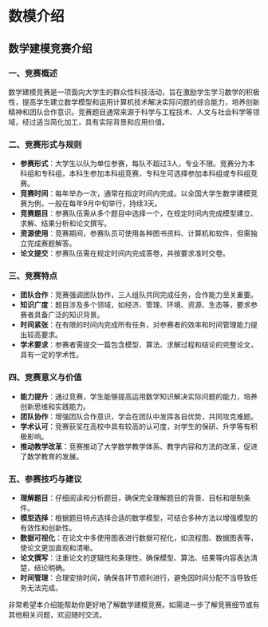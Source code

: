 # 数模介绍

## 数学建模竞赛介绍

### 一、竞赛概述

数学建模竞赛是一项面向大学生的群众性科技活动，旨在激励学生学习数学的积极性，提高学生建立数学模型和运用计算机技术解决实际问题的综合能力，培养创新精神和团队合作意识。竞赛题目通常来源于科学与工程技术、人文与社会科学等领域，经过适当简化加工，具有实际背景和应用价值。

### 二、竞赛形式与规则

- **参赛形式**：大学生以队为单位参赛，每队不超过3人，专业不限。竞赛分为本科组和专科组，本科生参加本科组竞赛，专科生可选择参加本科组或专科组竞赛。
- **竞赛时间**：每年举办一次，通常在指定时间内完成。以全国大学生数学建模竞赛为例，一般在每年9月中旬举行，持续3天。
- **竞赛题目**：参赛队伍需从多个题目中选择一个，在规定时间内完成模型建立、求解、结果分析和论文撰写。
- **资源使用**：竞赛期间，参赛队员可使用各种图书资料、计算机和软件，但需独立完成赛题解答。
- **论文提交**：参赛队伍需在规定时间内完成答卷，并按要求准时交卷。

### 三、竞赛特点

- **团队合作**：竞赛强调团队协作，三人组队共同完成任务，合作能力至关重要。
- **知识广度**：题目涉及多个领域，如经济、管理、环境、资源、生态等，要求参赛者具备广泛的知识背景。
- **时间紧张**：在有限的时间内完成所有任务，对参赛者的效率和时间管理能力提出较高要求。
- **学术要求**：参赛者需提交一篇包含模型、算法、求解过程和结论的完整论文，具有一定的学术性。

### 四、竞赛意义与价值

- **能力提升**：通过竞赛，学生能够提高运用数学知识解决实际问题的能力，培养创新思维和实践能力。
- **团队协作**：增强团队合作意识，学会在团队中发挥各自优势，共同攻克难题。
- **学术认可**：竞赛获奖在高校中具有较高的认可度，对学生的保研、升学等有积极影响。
- **推动教学改革**：竞赛推动了大学数学教学体系、教学内容和方法的改革，促进了数学教育的发展。

### 五、参赛技巧与建议

- **理解题目**：仔细阅读和分析题目，确保完全理解题目的背景、目标和限制条件。
- **模型选择**：根据题目特点选择合适的数学模型，可结合多种方法以增强模型的有效性和创新性。
- **数据可视化**：在论文中多使用图表进行数据可视化，如流程图、数据图表等，使论文更加直观和清晰。
- **论文撰写**：注重论文的逻辑性和条理性，确保模型、算法、结果等内容表达清楚，结论明确。
- **时间管理**：合理安排时间，确保各环节顺利进行，避免因时间分配不当导致任务无法完成。

非常希望本介绍能帮助你更好地了解数学建模竞赛。如需进一步了解竞赛细节或有其他相关问题，欢迎随时交流。
